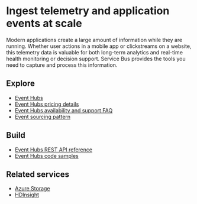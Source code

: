 <properties 
	pageTitle="Ingest Telemetry and Application Events at Scale | Windows Azure" 
	description="Learn how to ingest telemetry and application events at scale across your business solutions." 
	services="event-hubs,service-bus" 
	documentationCenter=".net" 
	authors="sethmanheim" 
	manager="timlt" 
	editor=""/>

<tags
	ms.service="event-hubs"
	ms.date="10/06/2015"
	wacn.date=""/>

# Ingest telemetry and application events at scale
 
Modern applications create a large amount of information while they are running. Whether user actions in a mobile app or clickstreams on a website, this telemetry data is valuable for both long-term analytics and real-time health monitoring or decision support. Service Bus provides the tools you need to capture and process this information.


## Explore
- [Event Hubs](/documentation/articles/event-hubs-overview)
- [Event Hubs pricing details](http://www.windowsazure.cn/home/features/event-hubs/#price)
- [Event Hubs availability and support FAQ](/documentation/articles/event-hubs-availability-and-support-faq)
- [Event sourcing pattern](http://msdn.microsoft.com/zh-cn/library/dn589792.aspx)
 
## Build
- [Event Hubs REST API reference](https://msdn.microsoft.com/zh-cn/library/azure/dn790674.aspx)
- [Event Hubs code samples](https://code.msdn.microsoft.com/windowsazure/site/search?query=event%20hubs&f%5B0%5D.Value=event%20hubs&f%5B0%5D.Type=SearchText&ac=5)
 
## Related services
- [Azure Storage](http://www.windowsazure.cn/documentation/services/storage/)
- [HDInsight](http://www.windowsazure.cn/documentation/services/hdinsight/)
 